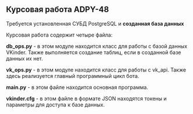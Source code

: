## Курсовая работа ADPY-48

Требуется установленная СУБД PostgreSQL и **созданная база данных**

Курсовая работа содержит четыре файла: 

**db_ops.py** - в этом модуле находится класс для работы с базой данных VKinder. Также выполняется создание таблиц, если в созданной базе данных их нет.

**vk_ops.py** - в этом модуле находится класс для работы с vk_api. Также здесь реализуется главный программный цикл бота. 

**main.py** - в этом файле находится основная программа.

**vkinder.cfg** - в этом файле в формате JSON находятся токены и параметры для доступа к базе данных.

